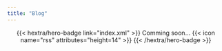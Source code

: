 ```yaml
---
title: "Blog"
---
```


<div style="text-align: center; margin-top: 1em;">
{{< hextra/hero-badge link="index.xml" >}}
  <span>Comming soon...</span>
  {{< icon name="rss" attributes="height=14" >}}
{{< /hextra/hero-badge >}}
</div>
